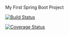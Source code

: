 My First Spring Boot Project

[![Build Status](https://travis-ci.org/vaibhav6451956/MySpringBootProject.svg?branch=master)](https://travis-ci.org/vaibhav6451956/MySpringBootProject)

[![Coverage Status](https://coveralls.io/repos/github/vaibhav6451956/MySpringBootProject/badge.svg?branch=master)](https://coveralls.io/github/vaibhav6451956/MySpringBootProject?branch=master)